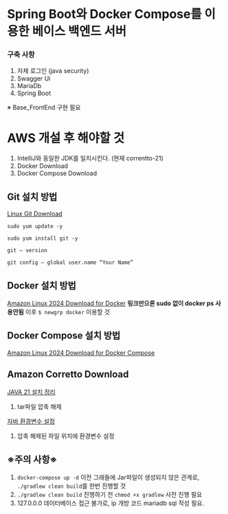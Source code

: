 # Spring Boot와 Docker Compose를 이용한 베이스 백엔드 서버
### 구축 사항
1. 자체 로그인 (java security)
2. Swagger Ui
3. MariaDb
4. Spring Boot

※ Base_FrontEnd 구현 필요

# AWS 개설 후 해야할 것
1. IntelliJ와 동일한 JDK를 일치시킨다. (현재 correntto-21)
2. Docker Download
3. Docker Compose Download

## Git 설치 방법
[Linux Git Download](https://medium.com/@dassandeep0001/how-to-install-git-in-ec2-instance-1bfeb1cc9dc9)
```
sudo yum update -y

sudo yum install git -y

git — version

git config — global user.name “Your Name”
```

## Docker 설치 방법
[Amazon Linux 2024 Download for Docker](https://docs.aws.amazon.com/ko_kr/serverless-application-model/latest/developerguide/install-docker.html)
__링크만으론 sudo 없이 docker ps 사용안됨__ 이후 `$ newgrp docker` 이용할 것

## Docker Compose 설치 방법
[Amazon Linux 2024 Download for Docker Compose](https://gist.github.com/npearce/6f3c7826c7499587f00957fee62f8ee9)

## Amazon Corretto Download
[JAVA 21 설치 정리](https://docs.aws.amazon.com/corretto/latest/corretto-21-ug/downloads-list.html)
1. tar파일 압축 해제
   
[자바 환경변수 설정](https://zetawiki.com/wiki/%EB%A6%AC%EB%88%85%EC%8A%A4_$JAVA_HOME_%ED%99%98%EA%B2%BD%EB%B3%80%EC%88%98_%EC%84%A4%EC%A0%95#google_vignette)
1. 압축 해제된 파일 위치에 환경변수 설정

## ※주의 사항※
1. `docker-compose up -d` 이전 그래들에 Jar파일이 생성되지 않은 관계로, `./gradlew clean build`를 한번 진행할 것
2. `./gradlew clean build` 진행하기 전 `chmod +x gradlew` 사전 진행 필요
3. 127.0.0.0 데이터베이스 접근 불가로, ip 개방 코드 mariadb sql 작성 필요.

